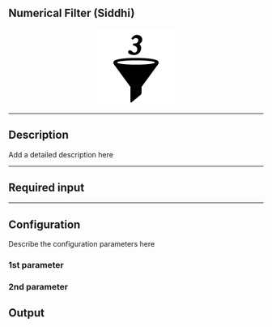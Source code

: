 <!--
  ~ Licensed to the Apache Software Foundation (ASF) under one or more
  ~ contributor license agreements.  See the NOTICE file distributed with
  ~ this work for additional information regarding copyright ownership.
  ~ The ASF licenses this file to You under the Apache License, Version 2.0
  ~ (the "License"); you may not use this file except in compliance with
  ~ the License.  You may obtain a copy of the License at
  ~
  ~    http://www.apache.org/licenses/LICENSE-2.0
  ~
  ~ Unless required by applicable law or agreed to in writing, software
  ~ distributed under the License is distributed on an "AS IS" BASIS,
  ~ WITHOUT WARRANTIES OR CONDITIONS OF ANY KIND, either express or implied.
  ~ See the License for the specific language governing permissions and
  ~ limitations under the License.
  ~
  -->

## Numerical Filter (Siddhi)

<p align="center"> 
    <img src="icon.png" width="150px;" class="pe-image-documentation"/>
</p>

***

## Description


Add a detailed description here

***

## Required input


***

## Configuration

Describe the configuration parameters here

### 1st parameter


### 2nd parameter

## Output